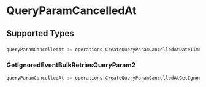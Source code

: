 # QueryParamCancelledAt


## Supported Types

### 

```go
queryParamCancelledAt := operations.CreateQueryParamCancelledAtDateTime(time.Time{/* values here */})
```

### GetIgnoredEventBulkRetriesQueryParam2

```go
queryParamCancelledAt := operations.CreateQueryParamCancelledAtGetIgnoredEventBulkRetriesQueryParam2(operations.GetIgnoredEventBulkRetriesQueryParam2{/* values here */})
```

